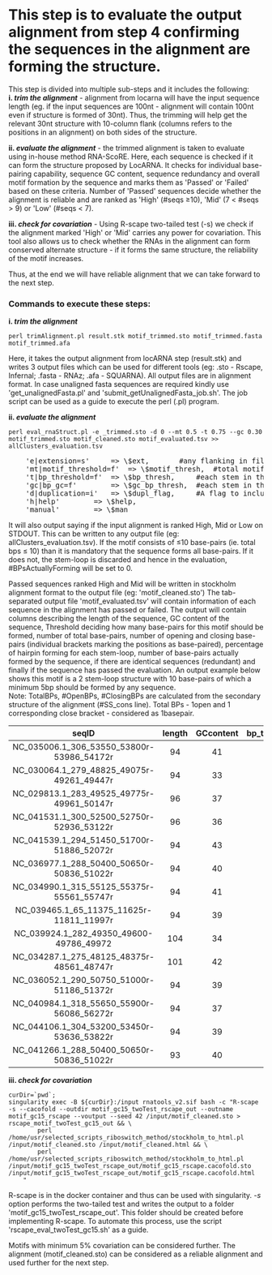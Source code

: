 # This step is to evaluate the output alignment from step 4 confirming the sequences in the alignment are forming the structure.

This step is divided into multiple sub-steps and it includes the following:  
**i. _trim the alignment_** - alignment from locarna will have the input sequence length (eg. if the input sequences are 100nt - alignment will contain 100nt even if structure is formed of 30nt). Thus, the trimming will help get the relevant 30nt structure with 10-column flank (columns refers to the positions in an alignment) on both sides of the structure.  

**ii.  _evaluate the alignment_** - the trimmed alignment is taken to evaluate using in-house method RNA-ScoRE. Here, each sequence is checked if it can form the structure proposed by LocARNA. It checks for individual base-pairing capability, sequence GC content, sequence redundancy and overall motif formation by the sequence and marks them as 'Passed' or 'Failed' based on these criteria. Number of 'Passed' sequences decide whether the alignment is reliable and are ranked as 'High' (#seqs ≥10), 'Mid' (7 < #seqs > 9) or 'Low' (#seqs < 7).  

**iii. _check for covariation_** - Using R-scape two-tailed test (-s) we check if the alignment marked 'High' or 'Mid' carries any power for covariation. This tool also allows us to check whether the RNAs in the alignment can form conserved alternate structure - if it forms the same structure, the reliability of the motif increases.  

Thus, at the end we will have reliable alignment that we can take forward to the next step.  

### Commands to execute these steps:
**i. _trim the alignment_**

	perl trimAlignment.pl result.stk motif_trimmed.sto motif_trimmed.fasta motif_trimmed.afa

Here, it takes the output alignment from locARNA step (result.stk) and writes 3 output files which can be used for different tools (eg: .sto - Rscape, Infernal; .fasta - RNAz; .afa - SQUARNA). All output files are in alignment format. In case unaligned fasta sequences are required kindly use 'get_unalignedFasta.pl' and 'submit_getUnalignedFasta_job.sh'. The job script can be used as a guide to execute the perl (.pl) program.

**ii. _evaluate the alignment_**

	perl eval_rnaStruct.pl -e _trimmed.sto -d 0 --mt 0.5 -t 0.75 --gc 0.30 motif_trimmed.sto motif_cleaned.sto motif_evaluated.tsv >> allClusters_evaluation.tsv

<pre>
	'e|extension=s'		=> \$ext, 		#any flanking in filename that should be replaced. mandatory to remove .sto from extension - to obtain clean output filename (Here, in this example '_trimmed.sto' from input filename (motif_trimmed.sto) has to be removed.
	'mt|motif_threshold=f'	=> \$motif_thresh, 	#total motif threshold [0.0-1.0] => set to 0.5 for evaluation/cleaning step (column labeled bp_threshold in output file)
	't|bp_threshold=f'	=> \$bp_thresh, 	#each stem in the motif should have x% of base-pairs [0.0-1.0] => set to 0.75 for evaluation/cleaning step. (column labeled HairpinBPs_per in output file)
	'gc|bp_gc=f'		=> \$gc_bp_thresh, 	#each stem in the motif should have x% of GC/CG base-pairs [0.0-1.0] -> set to 0.30
	'd|duplication=i'	=> \$dupl_flag,		#A flag to include duplications in the alignment and all the calculations: 0: duplications OFF - removes duplicationsand 1: duplications ON, retains duplications in the alignment
	'h|help'		=> \$help,
	'manual'		=> \$man
</pre>

It will also output saying if the input alignment is ranked High, Mid or Low on STDOUT. This can be written to any output file (eg: allClusters_evaluation.tsv). If the motif consists of ≤10 base-pairs (ie. total bps ≤ 10) than it is mandatory that the sequence forms all base-pairs. If it does not, the stem-loop is discarded and hence in the evaluation, #BPsActuallyForming will be set to 0.

Passed sequences ranked High and Mid will be written in stockholm alignment format to the output file (eg: 'motif_cleaned.sto')
The tab-separated output file 'motif_evaluated.tsv' will contain information of each sequence in the alignment has passed or failed. The output will contain columns describing the length of the sequence, GC content of the sequence, Threshold deciding how many base-pairs for this motif should be formed, number of total base-pairs, number of opening and closing base-pairs (individual brackets marking the positions as base-paired), percentage of hairpin forming for each stem-loop, number of base-pairs actually formed by the sequence, if there are identical sequences (redundant) and finally if the sequence has passed the evaluation. An output example below shows this motif is a 2 stem-loop structure with 10 base-pairs of which a minimum 5bp should be formed by any sequence.  
Note: TotalBPs, #OpenBPs, #ClosingBPs are calculated from the secondary structure of the alignment (#SS_cons line). Total BPs - 1open and 1 corresponding close bracket - considered as 1basepair. 

| seqID| length | GCcontent | bp_threshold | TotalBPs | #OpenBPs | #ClosingBPs | HairpinBPs_per | #BPsActuallyForming| RedundantRNAcandidates|Evaluation
|:-------------------------------------------:|:------:|:---------:|:------------:|:--------:|:--------:|:-----------:|:--------------:|:--------------------:|:-----------------------------------------:|:--------:|
| NC_035006.1_306_53550_53800r-53986_54172r|94|41|5|10|10|10|60.00,100.00,|5||Passed
| NC_030064.1_279_48825_49075r-49261_49447r|94|33|5|10|10|10|60.00,60.00,|0||Fail
| NC_029813.1_283_49525_49775r-49961_50147r|96|37|5|10|10|10|40.00,60.00,|0||Fail
| NC_041531.1_300_52500_52750r-52936_53122r|96|36|5|10|10|10|60.00,40.00,|0||Fail
| NC_041539.1_294_51450_51700r-51886_52072r|94|43|5|10|10|10|100.00,100.00,|10||Passed
| NC_036977.1_288_50400_50650r-50836_51022r|94|40|5|10|10|10|80.00,100.00,|9||Passed
| NC_034990.1_315_55125_55375r-55561_55747r|94|41|5|10|10|10|80.00,100.00,|9||Passed
| NC_039465.1_65_11375_11625r-11811_11997r|94|39|5|10|10|10|100.00,100.00,|10||Passed
| NC_039924.1_282_49350_49600-49786_49972|104|34|5|10|10|10|80.00,60.00,|4||Fail
| NC_034287.1_275_48125_48375r-48561_48747r|101|42|5|10|8|10|40.00,0.00,|0||Fail
| NC_036052.1_290_50750_51000r-51186_51372r|94|39|5|10|10|10|100.00,100.00,|10||Passed
| NC_040984.1_318_55650_55900r-56086_56272r|94|37|5|10|10|10|80.00,100.00,|9|NC_035566.1_301_52675_52925r-53111_53297r|Passed
| NC_044106.1_304_53200_53450r-53636_53822r|94|39|5|10|10|10|100.00,100.00,|10||Passed
| NC_041266.1_288_50400_50650r-50836_51022r|93|40|5|10|10|10|80.00,80.00,|8||Passed


**iii. _check for covariation_**

	curDir=`pwd`;
	singularity exec -B ${curDir}:/input rnatools_v2.sif bash -c "R-scape -s --cacofold --outdir motif_gc15_twoTest_rscape_out --outname motif_gc15_rscape --voutput --seed 42 /input/motif_cleaned.sto > rscape_motif_twoTest_gc15_out && \
			perl /home/usr/selected_scripts_riboswitch_method/stockholm_to_html.pl /input/motif_cleaned.sto /input/motif_cleaned.html && \
			perl /home/usr/selected_scripts_riboswitch_method/stockholm_to_html.pl /input/motif_gc15_twoTest_rscape_out/motif_gc15_rscape.cacofold.sto /input/motif_gc15_twoTest_rscape_out/motif_gc15_rscape.cacofold.html
		"

R-scape is in the docker container and thus can be used with singularity. _-s_ option performs the two-tailed test and writes the output to a folder 'motif_gc15_twoTest_rscape_out'. This folder should be created before implementing R-scape. To automate this process, use the script 'rscape_eval_twoTest_gc15.sh' as a guide. 

Motifs with minimum 5% covariation can be considered further. The alignment (motif_cleaned.sto) can be considered as a reliable alignment and used further for the next step.
